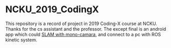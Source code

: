 # NCKU_2019_CodingX

This repository is a record of project in 2019 Coding-X course at NCKU. Thanks for the cs assistant and the professor. The except final is an android app which could [SLAM with mono-camara](https://github.com/tony92151/Moblie_SLAM), and connect to a pc with ROS kinetic system.
